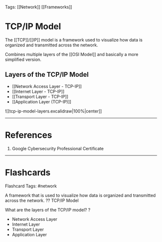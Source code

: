 Tags: [[Network]] [[Frameworks]]
# TCP/IP Model

The [[TCP]]/[[IP]] model is a framework used to visualize how data is organized and transmitted across the network.

Combines multiple layers of the [[OSI Model]] and basically a more simplified version.

## Layers of the TCP/IP Model
- [[Network Access Layer - TCP-IP]]
- [[Internet Layer - TCP-IP]]
- [[Transport Layer - TCP-IP]]
- [[Application Layer (TCP-IP)]]

![[tcp-ip-model-layers.excalidraw|100%|center]]

---
# References

1. Google Cybersecurity Professional Certificate

---
# Flashcards

Flashcard Tags: #network 

A framework that is used to visualize how data is organized and transmitted across the network.
??
TCP/IP Model
<!--SR:!2024-05-04,4,270!2024-05-01,1,230-->

What are the layers of the TCP/IP model?
?
- Network Access Layer
- Internet Layer
- Transport Layer
- Application Layer
<!--SR:!2024-05-03,3,250-->